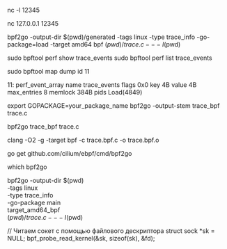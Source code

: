nc -l 12345

nc 127.0.0.1 12345



bpf2go -output-dir $(pwd)/generated -tags linux -type trace_info -go-package=load -target amd64 bpf $(pwd)/trace.c -- -I$(pwd)


sudo bpftool perf show  trace_events
sudo bpftool perf list  trace_events

sudo bpftool map dump id 11




11: perf_event_array  name trace_events  flags 0x0
        key 4B  value 4B  max_entries 8  memlock 384B
        pids Load(4849)


export GOPACKAGE=your_package_name
bpf2go -output-stem trace_bpf trace.c

bpf2go trace_bpf trace.c



clang -O2 -g -target bpf -c trace.bpf.c -o trace.bpf.o

go get github.com/cilium/ebpf/cmd/bpf2go

which bpf2go


bpf2go -output-dir $(pwd) \
  -tags linux \
  -type trace_info \
  -go-package main \
  target_amd64_bpf \
  $(pwd)/trace.c -- -I$(pwd)


// Читаем сокет с помощью файлового дескриптора
struct sock *sk = NULL;
bpf_probe_read_kernel(&sk, sizeof(sk), &fd);
